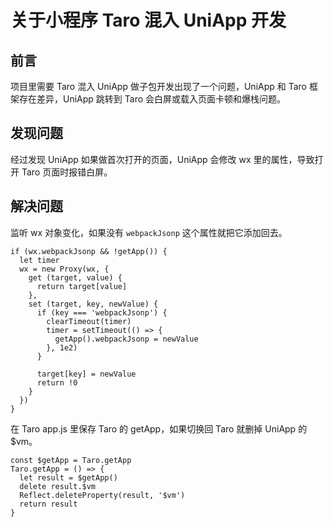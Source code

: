 # 关于小程序 Taro 混入 UniApp 开发
## 前言
项目里需要 Taro 混入 UniApp 做子包开发出现了一个问题，UniApp 和 Taro 框架存在差异，UniApp 跳转到 Taro 会白屏或载入页面卡顿和爆栈问题。
## 发现问题
经过发现 UniApp 如果做首次打开的页面，UniApp 会修改 wx 里的属性，导致打开 Taro 页面时报错白屏。
## 解决问题
监听 wx 对象变化，如果没有 `webpackJsonp` 这个属性就把它添加回去。
```
if (wx.webpackJsonp && !getApp()) {
  let timer
  wx = new Proxy(wx, {
    get (target, value) {
      return target[value]
    },
    set (target, key, newValue) {
      if (key === 'webpackJsonp') {
        clearTimeout(timer)
        timer = setTimeout(() => {
          getApp().webpackJsonp = newValue
        }, 1e2)
      }

      target[key] = newValue
      return !0
    }
  })
}
```
在 Taro app.js 里保存 Taro 的 getApp，如果切换回 Taro 就删掉 UniApp 的 $vm。
```
const $getApp = Taro.getApp
Taro.getApp = () => {
  let result = $getApp()
  delete result.$vm
  Reflect.deleteProperty(result, '$vm')
  return result
}
```
